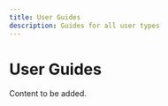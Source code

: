 ```yaml
---
title: User Guides
description: Guides for all user types
---
```


# User Guides

Content to be added.
